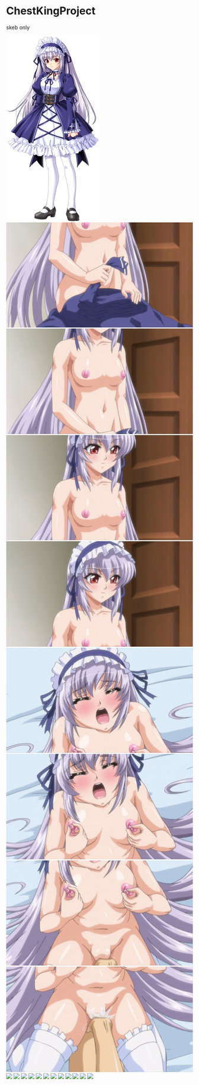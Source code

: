 # ChestKingProject
skeb only

![](01.jpg)
![](02.png)
![](03.png)
![](04.png)
![](05.png)
![](06.png)
![](07.png)
![](08.png)
![](09.png)
![](010.png)
![](011.png)
![](012.png)
![](013.png)
![](014.png)
![](015.png)
![](016.png)
![](017.png)
![](018.png)
![](019.png)
![](020.png)
![](021.png)
